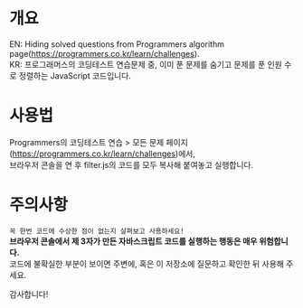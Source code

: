 # 개요

EN: Hiding solved questions from Programmers algorithm page(https://programmers.co.kr/learn/challenges).  
KR: 프로그래머스의 코딩테스트 연습문제 중, 이미 푼 문제를 숨기고 문제를 푼 인원 수로 정렬하는 JavaScript 코드입니다.

# 사용법

Programmers의 코딩테스트 연습 > 모든 문제 페이지 (https://programmers.co.kr/learn/challenges)에서,  
브라우저 콘솔을 연 후 filter.js의 코드를 모두 복사해 붙여놓고 실행합니다.

# 주의사항

`꼭 한번 코드에 수상한 점이 없는지 살펴보고 사용하세요!`  
**브라우저 콘솔에서 제 3자가 만든 자바스크립트 코드를 실행하는 행동은 매우 위험합니다.**  
코드에 불확실한 부분이 보이면 주변에, 혹은 이 저장소에 질문하고 확인한 뒤 사용해 주세요.

감사합니다!

